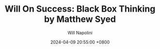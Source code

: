---
title: "Will On Success: Black Box Thinking by Matthew Syed"
author: Will Napolini
date: 2024-04-09 20:55:00 +0800
categories: [Mindset, Book-summaries]
tags:
  [
    black-box-thinking,
    matthew-syed,
    success-mindset,
    learning-from-mistakes,
    growth-mindset,
    decision-making,
    failure,
    innovation,
    problem-solving,
    business-strategy,
    psychology-of-success,
    corporate-culture,
    high-performance,
    learning-organizations,
    resilience,
    mindset-shift,
    mistakes-as-opportunities,
    professional-development,
    failure-is-the-mother-of-success,
    error-analysis,
    culture-of-improvement,
    improvement-mindset,
    lessons-learned
  ]
image: https://pbs.twimg.com/media/GO1fqjlWYAAdbBI?format=jpg&name=large
alt: "Will On Success: Black Box Thinking by Matthew Syed"
fallback:
  - 
  # Replace with the URL of your backup image
  -
  # Replace with the URL of your backup image
---